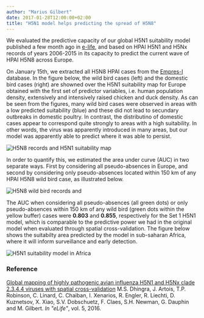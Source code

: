 ```yaml
---
author: "Marius Gilbert"
date: 2017-01-28T12:00:00+02:00
title: "H5N1 model helps predicting the spread of H5N8"
---
```


We evaluated the predictive capacity of our global H5N1 suitability model published a few month ago in [e-life](https://elifesciences.org/content/5/e19571), and based on HPAI H5N1 and H5Nx records of years 2006-2015 in its capacity to predict the current wave of HPAI H5N8 across Europe. 

On January 15th, we extracted all H5N8 HPAI cases from the [Empres-I](http://empres-i.fao.org) database. In the figure below, the wild bird cases (left) and the domestic bird cases (right) are showned over the H5N1 suitability map for Europe obtained with the first set of predictor variables, i.e. human population density, extensively and intensively raised chicken and duck density. As can be seen from the figures, many wild bird cases were observed in areas with a low predicted suitability (blue) and these did not lead to secundary outbreaks in domestic poultry. In contrast, the distributino of domestic cases appear to correspond quite strongly to areas with a high suitability. In other words, the virus was apparently introduced in many areas, but our model was apparently able to predict where it was able to persist. 


![H5N8 records and H5N1 suitability map](/images/h5n1mapeurope.png)


In order to quantify this, we estimated the area under curve (AUC) in two separate ways. First by considering all pseudo-absences in Europe, and second by considering only pseudo-absences located within 150 km of any HPAI H5N8 wild bird case, as illustrated below.


![H5N8 wild bird records and ](/images/h5n8pa.png)


The AUC when considering all pseudo-absences (all green dots) or only pseudo-absences within 150 km of any wild bird (green dots within the yellow buffer) cases were **0.803** and **0.855**, respectively for the Set 1 H5N1 model, which is comparable to the predictive power we had in the original model when evaluated through spatial cross-validation. The figure below shows the suitabilty area predicted by the model in sub-saharan Africa, where it will inform surveillance and early detection. 

![H5N1 suitability model in Africa](/images/h5n1africa.png)

### Reference
[Global mapping of highly pathogenic avian influenza H5N1 and H5Nx clade 2.3.4.4 viruses with spatial cross-validation](https://elifesciences.org/content/5/e19571)
M.S. Dhingra, J. Artois, T.P. Robinson, C. Linard, C. Chaiban, I. Xenarios, R. Engler, R. Liechti, D. Kuznetsov, X. Xiao, S.V. Dobschuetz, F. Claes, S.H. Newman, G. Dauphin and M. Gilbert.
*In "eLife"*, vol. 5, 2016.

